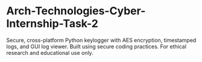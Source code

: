 # Arch-Technologies-Cyber-Internship-Task-2
Secure, cross-platform Python keylogger with AES encryption, timestamped logs, and GUI log viewer. Built using secure coding practices. For ethical research and educational use only.
